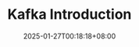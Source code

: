 ---
title: "Kafka Introduction"
description: 
slug: git-introduction
date: 2025-01-27T00:18:18+08:00
image: 
math: 
license: 
hidden: false
comments: true
draft: true
---